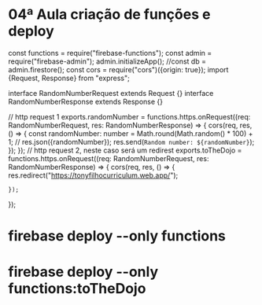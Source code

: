 # 04ª Aula criação de funções e deploy


const functions = require("firebase-functions");
const admin = require("firebase-admin");
admin.initializeApp();
//const db = admin.firestore();
const cors = require("cors")({origin: true});
import {Request, Response} from "express";




interface RandomNumberRequest extends Request {}
interface RandomNumberResponse extends Response {}

// http request 1
exports.randomNumber = functions.https.onRequest((req: RandomNumberRequest, res: RandomNumberResponse) => {
    cors(req, res, () => {
        const randomNumber: number = Math.round(Math.random() * 100) + 1;
        // res.json({randomNumber});
        res.send(`Random number: ${randomNumber}`);
    });
});
// http request 2, neste caso será um redirest
exports.toTheDojo = functions.https.onRequest((req: RandomNumberRequest, res: RandomNumberResponse) => {
    cors(req, res, () => {
         res.redirect("https://tonyfilhocurriculum.web.app/");
       
    });
});

# firebase deploy --only functions  
# firebase deploy --only functions:toTheDojo

